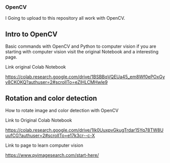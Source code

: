 ### OpenCV

I Going to upload to this repository all work with OpenCV.

## Intro to OpenCV 

Basic commands with OpenCV and Python to computer vision if you are starting with computer vision visit the original Notebook and a interesting page.

Link original Colab Notebook

https://colab.research.google.com/drive/1BSBBqVQEUa45_em8Wf0ePOxGyv8CKOKQ?authuser=2#scrollTo=eZlHLCMHwle9

## Rotation and color detection

How to rotate image and color detection with OpenCV

Link to Original Colab Notebook

https://colab.research.google.com/drive/1Ik0UuxpvGkugTrdar15Yq78TW8UuufCG?authuser=2#scrollTo=e17k3cr--c-X

Link to page to learn computer vision

https://www.pyimagesearch.com/start-here/
